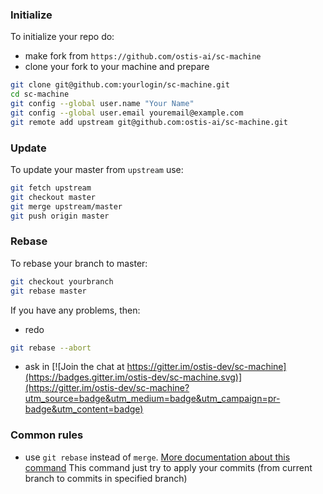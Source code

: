 ### Initialize
To initialize your repo do:
 * make fork from `https://github.com/ostis-ai/sc-machine`
 * clone your fork to your machine and prepare
```sh
git clone git@github.com:yourlogin/sc-machine.git
cd sc-machine
git config --global user.name "Your Name"
git config --global user.email youremail@example.com
git remote add upstream git@github.com:ostis-ai/sc-machine.git
```
### Update 
To update your master from `upstream` use:
```sh
git fetch upstream
git checkout master
git merge upstream/master
git push origin master
```

### Rebase
To rebase your branch to master:
```sh
git checkout yourbranch
git rebase master
```

If you have any problems, then:
* redo
```sh
git rebase --abort
```
* ask in 
[![Join the chat at https://gitter.im/ostis-dev/sc-machine](https://badges.gitter.im/ostis-dev/sc-machine.svg)](https://gitter.im/ostis-dev/sc-machine?utm_source=badge&utm_medium=badge&utm_campaign=pr-badge&utm_content=badge)

### Common rules
* use `git rebase` instead of `merge`. [More documentation about this command](https://git-scm.com/docs/git-rebase) This command just try to apply your commits (from current branch to commits in specified branch)
